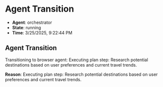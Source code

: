 # Agent Transition

- **Agent**: orchestrator
- **State**: running
- **Time**: 3/25/2025, 9:22:44 PM

## Agent Transition

Transitioning to browser agent: Executing plan step: Research potential destinations based on user preferences and current travel trends.

**Reason**: Executing plan step: Research potential destinations based on user preferences and current travel trends.

